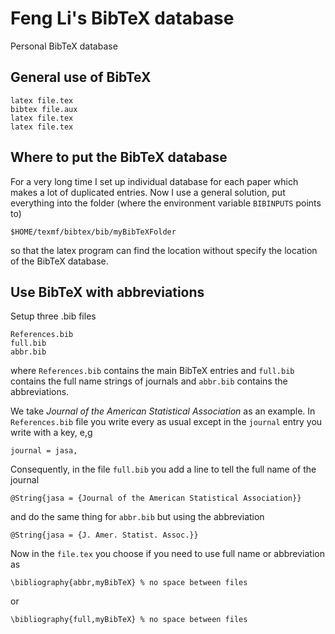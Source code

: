 Feng Li's BibTeX database
=========================

Personal BibTeX database


General use of BibTeX
---------------------

    latex file.tex
    bibtex file.aux
    latex file.tex
    latex file.tex

Where to put the BibTeX database
--------------------------------

For a very long time I set up individual database for each paper which makes a
lot of duplicated entries. Now I use a general solution, put everything into
the folder (where the environment variable `BIBINPUTS` points to)

    $HOME/texmf/bibtex/bib/myBibTeXFolder

so that the latex program can find the location without specify the
location of the BibTeX database.

Use BibTeX with abbreviations
-----------------------------

Setup three .bib files

    References.bib
    full.bib
    abbr.bib

where `References.bib` contains the main BibTeX entries and `full.bib` contains the
full name strings of journals and `abbr.bib` contains the abbreviations.

We take *Journal of the American Statistical Association* as an example. In
`References.bib` file you write every as usual except in the `journal` entry you
write with a key, e,g

    journal = jasa,

Consequently, in the file `full.bib` you add a line to tell the full name of
the journal

    @String{jasa = {Journal of the American Statistical Association}}

and do the same thing for `abbr.bib` but using the abbreviation

    @String{jasa = {J. Amer. Statist. Assoc.}}


Now in the `file.tex` you choose if you need to use full name or abbreviation as

    \bibliography{abbr,myBibTeX} % no space between files

or

    \bibliography{full,myBibTeX} % no space between files
